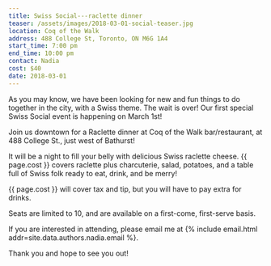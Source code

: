 ```yaml
---
title: Swiss Social---raclette dinner
teaser: /assets/images/2018-03-01-social-teaser.jpg
location: Coq of the Walk
address: 488 College St, Toronto, ON M6G 1A4
start_time: 7:00 pm
end_time: 10:00 pm
contact: Nadia
cost: $40
date: 2018-03-01
---
```


As you may know, we have been looking for new and fun things to do together in
the city, with a Swiss theme. The wait is over! Our first special Swiss Social
event is happening on March 1st!

Join us downtown for a Raclette dinner at Coq of the Walk bar/restaurant, at
488 College St., just west of Bathurst!

It will be a night to fill your belly with delicious Swiss raclette cheese. {{
page.cost }} covers raclette plus charcuterie, salad, potatoes, and a table
full of Swiss folk ready to eat, drink, and be merry!

{{ page.cost }} will cover tax and tip, but you will have to pay extra for
drinks.

Seats are limited to 10, and are available on a first-come, first-serve basis.

If you are interested in attending, please email me at {% include email.html
addr=site.data.authors.nadia.email %}.

Thank you and hope to see you out!

